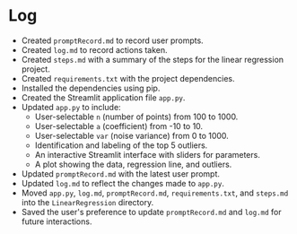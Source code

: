 # Log

- Created `promptRecord.md` to record user prompts.
- Created `log.md` to record actions taken.
- Created `steps.md` with a summary of the steps for the linear regression project.
- Created `requirements.txt` with the project dependencies.
- Installed the dependencies using pip.
- Created the Streamlit application file `app.py`.
- Updated `app.py` to include:
    - User-selectable `n` (number of points) from 100 to 1000.
    - User-selectable `a` (coefficient) from -10 to 10.
    - User-selectable `var` (noise variance) from 0 to 1000.
    - Identification and labeling of the top 5 outliers.
    - An interactive Streamlit interface with sliders for parameters.
    - A plot showing the data, regression line, and outliers.
- Updated `promptRecord.md` with the latest user prompt.
- Updated `log.md` to reflect the changes made to `app.py`.
- Moved `app.py`, `log.md`, `promptRecord.md`, `requirements.txt`, and `steps.md` into the `LinearRegression` directory.
- Saved the user's preference to update `promptRecord.md` and `log.md` for future interactions.
